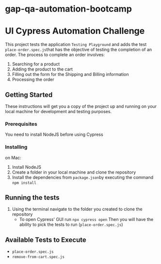 # gap-qa-automation-bootcamp

# UI Cypress Automation Challenge

This project tests the application `Testing Playground` and adds the test `place-order.spec.js`that has the objective of testing the completion of an order.
The process to complete an order involves:

1. Searching for a product
2. Adding the product to the cart
3. Filling out the form for the Shipping and Billing information
4. Processing the order

## Getting Started

These instructions will get you a copy of the project up and running on your local machine for development and testing purposes.

### Prerequisites

You need to install NodeJS before using Cypress

### Installing

on Mac:

1. Install NodeJS
2. Create a folder in your local machine and clone the repository
3. Install the dependencies from `package.json`by executing the command `npm install`

## Running the tests

1. Using the terminal navigate to the folder you created to clone the repository
   - To open Cypress' GUI run `npx cypress open` Then you will have the ability to pick the tests to run (`place-order.spec.js`)

## Available Tests to Execute

- `place-order.spec.js`
- `remove-from-cart.spec.js`
